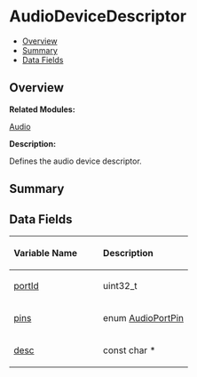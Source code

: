 # AudioDeviceDescriptor<a name="ZH-CN_TOPIC_0000001054799591"></a>

-   [Overview](#section1264689688165630)
-   [Summary](#section120702975165630)
-   [Data Fields](#pub-attribs)

## **Overview**<a name="section1264689688165630"></a>

**Related Modules:**

[Audio](Audio.md)

**Description:**

Defines the audio device descriptor. 

## **Summary**<a name="section120702975165630"></a>

## Data Fields<a name="pub-attribs"></a>

<a name="table394991102165630"></a>
<table><thead align="left"><tr id="row1197200576165630"><th class="cellrowborder" valign="top" width="50%" id="mcps1.1.3.1.1"><p id="p972507546165630"><a name="p972507546165630"></a><a name="p972507546165630"></a>Variable Name</p>
</th>
<th class="cellrowborder" valign="top" width="50%" id="mcps1.1.3.1.2"><p id="p726901109165630"><a name="p726901109165630"></a><a name="p726901109165630"></a>Description</p>
</th>
</tr>
</thead>
<tbody><tr id="row282249726165630"><td class="cellrowborder" valign="top" width="50%" headers="mcps1.1.3.1.1 "><p id="p1385411365165630"><a name="p1385411365165630"></a><a name="p1385411365165630"></a><a href="Audio.md#gabc4bdf3c11cada00cfebbd9b1218ab3a">portId</a></p>
</td>
<td class="cellrowborder" valign="top" width="50%" headers="mcps1.1.3.1.2 "><p id="p532632906165630"><a name="p532632906165630"></a><a name="p532632906165630"></a>uint32_t </p>
</td>
</tr>
<tr id="row1154294538165630"><td class="cellrowborder" valign="top" width="50%" headers="mcps1.1.3.1.1 "><p id="p666286185165630"><a name="p666286185165630"></a><a name="p666286185165630"></a><a href="Audio.md#gab2e66ca83a7ef39211b53d4afe7b7b73">pins</a></p>
</td>
<td class="cellrowborder" valign="top" width="50%" headers="mcps1.1.3.1.2 "><p id="p1093624651165630"><a name="p1093624651165630"></a><a name="p1093624651165630"></a>enum <a href="Audio.md#gaa7114aeeccf3ac4f5f7e1d880bcfa835">AudioPortPin</a> </p>
</td>
</tr>
<tr id="row2126856816165630"><td class="cellrowborder" valign="top" width="50%" headers="mcps1.1.3.1.1 "><p id="p574978774165630"><a name="p574978774165630"></a><a name="p574978774165630"></a><a href="Audio.md#ga560700ce0e6f047a617e21b41e0425b9">desc</a></p>
</td>
<td class="cellrowborder" valign="top" width="50%" headers="mcps1.1.3.1.2 "><p id="p1171449961165630"><a name="p1171449961165630"></a><a name="p1171449961165630"></a>const char * </p>
</td>
</tr>
</tbody>
</table>

